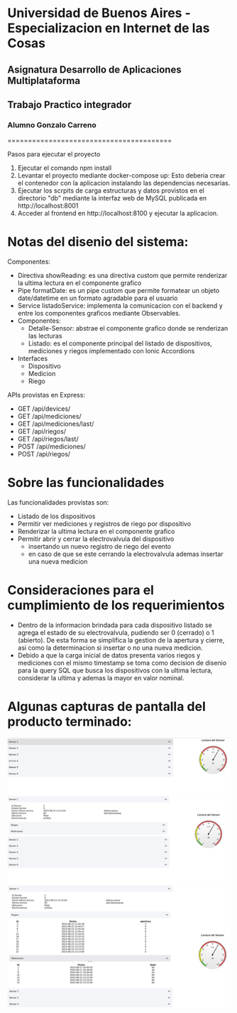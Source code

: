 # Universidad de Buenos Aires - Especializacion en Internet de las Cosas
## Asignatura Desarrollo de Aplicaciones Multiplataforma
## Trabajo Practico integrador
### Alumno Gonzalo Carreno
========================================

Pasos para ejecutar el proyecto

1) Ejecutar el comando npm install 
2) Levantar el proyecto mediante docker-compose up: Esto deberia crear el contenedor con la aplicacion instalando las dependencias necesarias. 
3) Ejecutar los scrpits de carga estructuras y datos provistos en el directorio "db" mediante la interfaz web de MySQL publicada en http://localhost:8001 
4) Acceder al frontend en http://localhost:8100 y ejecutar la aplicacion.

Notas del disenio del sistema:
=========================================

Componentes:
 - Directiva showReading: es una directiva custom que permite renderizar la ultima lectura en el componente grafico
 - Pipe formatDate: es un pipe custom que permite formatear un objeto date/datetime en un formato agradable para el usuario
 - Service listadoService: implementa la comunicacion con el backend y entre los componentes graficos mediante Observables.
 - Componentes:
    - Detalle-Sensor: abstrae el componente grafico donde se renderizan las lecturas
    - Listado: es el componente principal del listado de dispositivos, mediciones y riegos implementado con Ionic Accordions
- Interfaces
    - Dispositivo
    - Medicion
    - Riego

APIs provistas en Express:
- GET /api/devices/
- GET /api/mediciones/
- GET /api/mediciones/last/<idDevice>
- GET /api/riegos/
- GET /api/riegos/last/<idDevice>
- POST /api/mediciones/
- POST /api/riegos/

Sobre las funcionalidades
==============================================
Las funcionalidades provistas son:
- Listado de los dispositivos
- Permitir ver mediciones y registros de riego por dispositivo
- Renderizar la ultima lectura en el componente grafico
- Permitir abrir y cerrar la electrovalvula del dispositivo
    - insertando un nuevo registro de riego del evento
    - en caso de que se este cerrando la electrovalvula ademas insertar una nueva medicion

Consideraciones para el cumplimiento de los requerimientos
==========================================================
- Dentro de la informacion brindada para cada dispositivo listado se agrega el estado de su electrovalvula, pudiendo ser 0 (cerrado) o 1 (abierto). De esta forma se simplifica la gestion de la apertura y cierre, asi como la determinacion si insertar o no una nueva medicion.
- Debido a que la carga inicial de datos presenta varios riegos y mediciones con el mismo timestamp se toma como decision de disenio para la query SQL que busca los dispositivos con la ultima lectura, considerar la ultima y ademas la mayor en valor nominal.


Algunas capturas de pantalla del producto terminado:
===================================================
![alt text](./doc/images/img1.png)
![alt text](./doc/images/img2.png)
![alt text](./doc/images/img3.png)